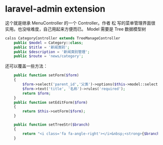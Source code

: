 laravel-admin extension
======
这个就是继承 MenuController 的一个 Controller。作者 松 写的菜单管理界面很实用。也没啥难度，自己用起来方便而已。
Model 需要是 Tree 数据模型树
```php
calss CategoryController extends TreeManageController
    public $model = Category::class;
    public $title = '新闻类别';
    public $description = '新闻类别管理';
    public $route = 'news/category';
```
还可以覆盖一些方法：
```php
    public function setForm($form)
    {
        $form->select('parent_id','父类')->options($this->model::selectOptions());
        $form->text('title', '名称')->rules('required');
        return $form;
    }
    public function setEditForm($form)
    {
        return $this->setForm($form);
    }

    public function setTreeStr($branch)
    {
        return "<i class='fa fa-angle-right'></i>&nbsp;<strong>{$branch['title']}</strong>";
    }
```
